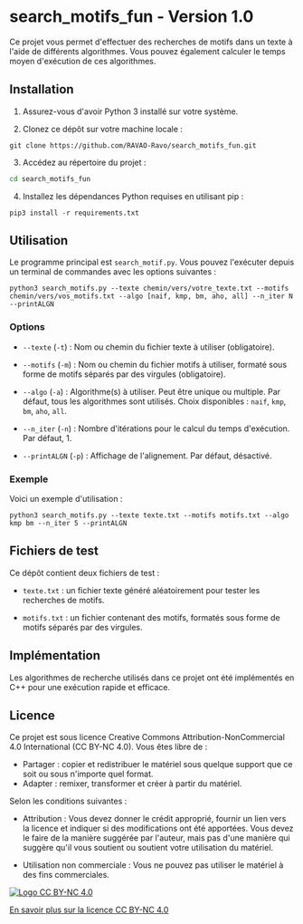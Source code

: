 # search_motifs_fun - Version 1.0

Ce projet vous permet d'effectuer des recherches de motifs dans un texte à l'aide de différents algorithmes. Vous pouvez également calculer le temps moyen d'exécution de ces algorithmes.

## Installation

1. Assurez-vous d'avoir Python 3 installé sur votre système.

2. Clonez ce dépôt sur votre machine locale :

```shell
git clone https://github.com/RAVAO-Ravo/search_motifs_fun.git
```

3. Accédez au répertoire du projet :

```bash
cd search_motifs_fun
```

4. Installez les dépendances Python requises en utilisant pip :

```shell
pip3 install -r requirements.txt
```

## Utilisation

Le programme principal est `search_motif.py`. Vous pouvez l'exécuter depuis un terminal de commandes avec les options suivantes :

```shell
python3 search_motifs.py --texte chemin/vers/votre_texte.txt --motifs chemin/vers/vos_motifs.txt --algo [naif, kmp, bm, aho, all] --n_iter N --printALGN
```

### Options

- `--texte` (`-t`) : Nom ou chemin du fichier texte à utiliser (obligatoire).

- `--motifs` (`-m`) : Nom ou chemin du fichier motifs à utiliser, formaté sous forme de motifs séparés par des virgules (obligatoire).

- `--algo` (`-a`) : Algorithme(s) à utiliser. Peut être unique ou multiple. Par défaut, tous les algorithmes sont utilisés. Choix disponibles : `naif`, `kmp`, `bm`, `aho`, `all`.

- `--n_iter` (`-n`) : Nombre d'itérations pour le calcul du temps d'exécution. Par défaut, 1.

- `--printALGN` (`-p`) : Affichage de l'alignement. Par défaut, désactivé.

### Exemple

Voici un exemple d'utilisation :

```shell
python3 search_motifs.py --texte texte.txt --motifs motifs.txt --algo kmp bm --n_iter 5 --printALGN
```

## Fichiers de test

Ce dépôt contient deux fichiers de test :

- `texte.txt` : un fichier texte généré aléatoirement pour tester les recherches de motifs.

- `motifs.txt` : un fichier contenant des motifs, formatés sous forme de motifs séparés par des virgules.

## Implémentation

Les algorithmes de recherche utilisés dans ce projet ont été implémentés en C++ pour une exécution rapide et efficace.

## Licence

Ce projet est sous licence Creative Commons Attribution-NonCommercial 4.0 International (CC BY-NC 4.0). Vous êtes libre de :

- Partager : copier et redistribuer le matériel sous quelque support que ce soit ou sous n'importe quel format.
- Adapter : remixer, transformer et créer à partir du matériel.

Selon les conditions suivantes :

- Attribution : Vous devez donner le crédit approprié, fournir un lien vers la licence et indiquer si des modifications ont été apportées. Vous devez le faire de la manière suggérée par l'auteur, mais pas d'une manière qui suggère qu'il vous soutient ou soutient votre utilisation du matériel.

- Utilisation non commerciale : Vous ne pouvez pas utiliser le matériel à des fins commerciales.

[![Logo CC BY-NC 4.0](https://licensebuttons.net/l/by-nc/4.0/88x31.png)](https://creativecommons.org/licenses/by-nc/4.0/)

[En savoir plus sur la licence CC BY-NC 4.0](https://creativecommons.org/licenses/by-nc/4.0/)
